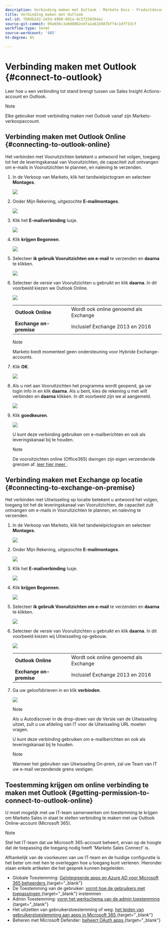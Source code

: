 ```yaml
---
description: Verbinding maken met Outlook - Marketo Docs - Productdocumentatie
title: Verbinding maken met Outlook
exl-id: 760db2d2-2e5d-4988-891a-9c57250264ac
source-git-commit: 09a656c3a0d0002edfa1a61b987bff4c1dff33cf
workflow-type: tm+mt
source-wordcount: '485'
ht-degree: 0%

---
```


# Verbinding maken met Outlook {#connect-to-outlook}

Leer hoe u een verbinding tot stand brengt tussen uw Sales Insight Actions-account en Outlook.

>[!NOTE]
>
>Elke gebruiker moet verbinding maken met Outlook vanaf zijn Marketo-verkoopaccount.

## Verbinding maken met Outlook Online {#connecting-to-outlook-online}

Het verbinden met Vooruitzichten betekent u antwoord het volgen, toegang tot het de leveringskanaal van Vooruitzichten, de capaciteit zult ontvangen om e-mails in Vooruitzichten te plannen, en naleving te verzenden.

1. In de Verkoop van Marketo, klik het tandwielpictogram en selecteer **Montages**.

   ![](assets/connect-to-outlook-1.png)

1. Onder Mijn Rekening, uitgezochte **E-mailmontages**.

   ![](assets/connect-to-outlook-2.png)

1. Klik het **E-mailverbinding** lusje.

   ![](assets/connect-to-outlook-3.png)

1. Klik **krijgen Begonnen**.

   ![](assets/connect-to-outlook-4.png)

1. Selecteer **ik gebruik Vooruitzichten om e-mail** te verzenden en **daarna** te klikken.

   ![](assets/connect-to-outlook-5.png)

1. Selecteer de versie van Vooruitzichten u gebruikt en klik **daarna**. In dit voorbeeld kiezen we Outlook Online.

   ![](assets/connect-to-outlook-6.png)

   <table>
    <tbody>
     <tr>
      <td><strong>Outlook Online</strong></td>
      <td>Wordt ook online genoemd als Exchange</td>
     </tr>
     <tr>
      <td><strong>Exchange on-premise</strong></td>
      <td>Inclusief Exchange 2013 en 2016</td>
     </tr>
    </tbody>
   </table>

   >[!NOTE]
   >
   >Marketo biedt momenteel geen ondersteuning voor Hybride Exchange-accounts.

1. Klik **OK**.

   ![](assets/connect-to-outlook-7.png)

1. Als u niet aan Vooruitzichten het programma wordt geopend, ga uw login info in en klik **daarna**. Als u bent, kies de rekening u met wilt verbinden en **daarna** klikken. In dit voorbeeld zijn we al aangemeld.

   ![](assets/connect-to-outlook-8.png)

1. Klik **goedkeuren**.

   ![](assets/connect-to-outlook-9.png)

   U kunt deze verbinding gebruiken om e-mailberichten en ook als leveringskanaal bij te houden.

   >[!NOTE]
   >
   >De vooruitzichten online (Office365) dwingen zijn eigen verzendende grenzen af. [ leer hier meer ](/help/marketo/product-docs/marketo-sales-connect/email/email-delivery/email-connection-throttling.md#email-provider-limits).

## Verbinding maken met Exchange op locatie {#connecting-to-exchange-on-premise}

Het verbinden met Uitwisseling op locatie betekent u antwoord het volgen, toegang tot het de leveringskanaal van Vooruitzichten, de capaciteit zult ontvangen om e-mails in Vooruitzichten te plannen, en naleving te verzenden.

1. In de Verkoop van Marketo, klik het tandwielpictogram en selecteer **Montages**.

   ![](assets/connect-to-outlook-10.png)

1. Onder Mijn Rekening, uitgezochte **E-mailmontages**.

   ![](assets/connect-to-outlook-11.png)

1. Klik het **E-mailverbinding** lusje.

   ![](assets/connect-to-outlook-12.png)

1. Klik **krijgen Begonnen**.

   ![](assets/connect-to-outlook-13.png)

1. Selecteer **ik gebruik Vooruitzichten om e-mail** te verzenden en **daarna** te klikken.

   ![](assets/connect-to-outlook-14.png)

1. Selecteer de versie van Vooruitzichten u gebruikt en klik **daarna**. In dit voorbeeld kiezen wij Uitwisseling op-gebouw.

   ![](assets/connect-to-outlook-15.png)

   <table>
    <tbody>
     <tr>
      <td><strong>Outlook Online</strong></td>
      <td>Wordt ook online genoemd als Exchange</td>
     </tr>
     <tr>
      <td><strong>Exchange on-premise</strong></td>
      <td>Inclusief Exchange 2013 en 2016</td>
     </tr>
    </tbody>
   </table>

1. Ga uw geloofsbrieven in en klik **verbinden**.

   ![](assets/connect-to-outlook-16.png)

   >[!NOTE]
   >
   >Als u Autodiscover in de drop-down van de Versie van de Uitwisseling uitzet, zult u uw afdeling van IT voor de Uitwisseling URL moeten vragen.

   U kunt deze verbinding gebruiken om e-mailberichten en ook als leveringskanaal bij te houden.

   >[!NOTE]
   >
   >Wanneer het gebruiken van Uitwisseling On-prem, zal uw Team van IT uw e-mail verzendende grens vestigen.

## Toestemming krijgen om online verbinding te maken met Outlook {#getting-permission-to-connect-to-outlook-online}

U moet mogelijk met uw IT-team samenwerken om toestemming te krijgen om Marketo Sales in staat te stellen verbinding te maken met uw Outlook Online-account (Microsoft 365).

>[!NOTE]
>
>Stel het IT-team dat uw Microsoft 365-account beheert, ervan op de hoogte dat de toepassing die toegang nodig heeft &#39;Marketo Sales Connect&#39; is.

Afhankelijk van de voorkeuren van uw IT-team en de huidige configuratie is het beter om met hen te overleggen hoe u toegang kunt verlenen. Hieronder staan enkele artikelen die het gesprek kunnen begeleiden.

* Globale Toestemming: [ Geïntegreerde apps en Azure AD voor Microsoft 365 beheerders ](https://learn.microsoft.com/en-us/microsoft-365/enterprise/integrated-apps-and-azure-ads?view=o365-worldwide){target="_blank"}
* De Toestemming van de gebruiker: [ vormt hoe de gebruikers met toepassingen ](https://learn.microsoft.com/en-us/azure/active-directory/manage-apps/configure-user-consent?tabs=azure-portal&pivots=portal){target="_blank"} instemmen
* Admin Toestemming: [ vorm het werkschema van de admin toestemming ](https://learn.microsoft.com/en-us/microsoft-365/admin/misc/user-consent?source=recommendations&view=o365-worldwide){target="_blank"}
* Het uitzetten van gebruikerstoestemming of weg: [ het leiden van gebruikerstoestemming aan apps in Microsoft 365 ](https://learn.microsoft.com/en-us/microsoft-365/admin/misc/user-consent?source=recommendations&view=o365-worldwide){target="_blank"}
* Beheren met Microsoft Defender: [ beheert OAuth apps ](https://learn.microsoft.com/en-us/defender-cloud-apps/manage-app-permissions){target="_blank"}
